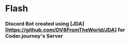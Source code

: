 # Flash

### Discord Bot created using [JDA][https://github.com/DV8FromTheWorld/JDA] for Coder.journey's Server
